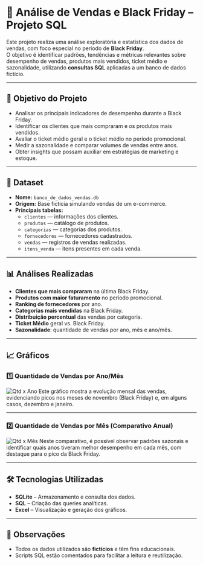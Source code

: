 # 🛒 Análise de Vendas e Black Friday – Projeto SQL

Este projeto realiza uma análise exploratória e estatística dos dados de vendas, com foco especial no período de **Black Friday**.  
O objetivo é identificar padrões, tendências e métricas relevantes sobre desempenho de vendas, produtos mais vendidos, ticket médio e sazonalidade, utilizando **consultas SQL** aplicadas a um banco de dados fictício.

---

## 🎯 Objetivo do Projeto
- Analisar os principais indicadores de desempenho durante a Black Friday.
- Identificar os clientes que mais compraram e os produtos mais vendidos.
- Avaliar o ticket médio geral e o ticket médio no período promocional.
- Medir a sazonalidade e comparar volumes de vendas entre anos.
- Obter insights que possam auxiliar em estratégias de marketing e estoque.

---

## 📂 Dataset
- **Nome:** `banco_de_dados_vendas.db`  
- **Origem:** Base fictícia simulando vendas de um e-commerce.  
- **Principais tabelas:**
  - `clientes` — informações dos clientes.
  - `produtos` — catálogo de produtos.
  - `categorias` — categorias dos produtos.
  - `fornecedores` — fornecedores cadastrados.
  - `vendas` — registros de vendas realizadas.
  - `itens_venda` — itens presentes em cada venda.

---

## 📊 Análises Realizadas
- **Clientes que mais compraram** na última Black Friday.
- **Produtos com maior faturamento** no período promocional.
- **Ranking de fornecedores** por ano.
- **Categorias mais vendidas** na Black Friday.
- **Distribuição percentual** das vendas por categoria.
- **Ticket Médio** geral vs. Black Friday.
- **Sazonalidade**: quantidade de vendas por ano, mês e ano/mês.

---

## 📈 Gráficos

### 1️⃣ Quantidade de Vendas por Ano/Mês

![Qtd x Ano](https://github.com/user-attachments/assets/b5ec175f-d926-4a69-b6c9-5741d77e3ad9)
Este gráfico mostra a evolução mensal das vendas, evidenciando picos nos meses de novembro (Black Friday) e, em alguns casos, dezembro e janeiro.

---

### 2️⃣ Quantidade de Vendas por Mês (Comparativo Anual)
![Qtd x Mês](https://github.com/user-attachments/assets/988a8ee0-2e82-4dd5-abc2-89a05c024dfb)
Neste comparativo, é possível observar padrões sazonais e identificar quais anos tiveram melhor desempenho em cada mês, com destaque para o pico da Black Friday.

---

## 🛠 Tecnologias Utilizadas
- **SQLite** – Armazenamento e consulta dos dados.
- **SQL** – Criação das queries analíticas.
- **Excel** – Visualização e geração dos gráficos.

---

## 📌 Observações
- Todos os dados utilizados são **fictícios** e têm fins educacionais.
- Scripts SQL estão comentados para facilitar a leitura e reutilização.
